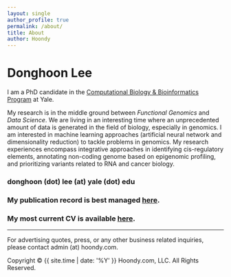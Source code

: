 ```yaml
---
layout: single
author_profile: true
permalink: /about/
title: About
author: Hoondy
---
```


# Donghoon Lee

I am a PhD candidate in the [Computational Biology & Bioinformatics Program](https://cbb.yale.edu) at Yale.

My research is in the middle ground between *Functional Genomics* and *Data Science*. We are living in an interesting time where an unprecedented amount of data is generated in the field of biology, especially in genomics. I am interested in machine learning approaches (artificial neural network and dimensionality reduction) to tackle problems in genomics. My research experiences encompass integrative approaches in identifying cis-regulatory elements, annotating non-coding genome based on epigenomic profiling, and prioritizing variants related to RNA and cancer biology.

### donghoon (dot) lee (at) yale (dot) edu

### My publication record is best managed [here](https://scholar.google.com/citations?user=_a8xSwwAAAAJ&hl=en).

### My most current CV is available [here](https://drive.google.com/open?id=15LouGt-obgbM_RA68kkQBmmgcO4TF-wC).

---

For advertising quotes, press, or any other business related inquiries, please contact admin (at) hoondy.com.

Copyright &copy; {{ site.time | date: '%Y' }} Hoondy.com, LLC. All Rights Reserved.
